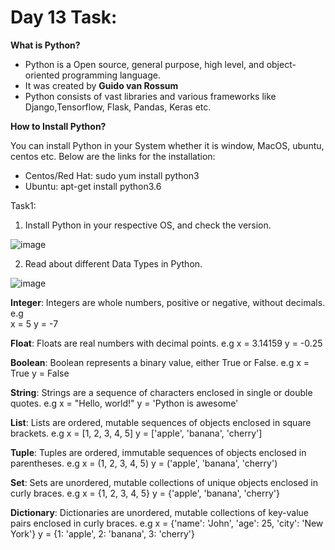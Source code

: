 # Day 13 Task:

**What is Python?**

- Python is a Open source, general purpose, high level, and object-oriented programming language.
- It was created by **Guido van Rossum**
- Python consists of vast libraries and various frameworks like Django,Tensorflow, Flask, Pandas, Keras etc.


**How to Install Python?**

You can install Python in your System whether it is window, MacOS, ubuntu, centos etc. Below are the links for the installation:
- Centos/Red Hat: sudo yum install python3
- Ubuntu: apt-get install python3.6  

Task1:
1. Install Python in your respective OS, and check the version.
   
  ![image](https://user-images.githubusercontent.com/83691101/225382613-eaef7e2f-ee65-4060-98b2-3c9410425c9b.png)

2.  Read about different Data Types in Python.

![image](https://user-images.githubusercontent.com/83691101/225383758-e5a29a4c-b718-47ab-a012-215597ebfd2d.png)

**Integer**: Integers are whole numbers, positive or negative, without decimals.<br>
e.g  <br>
x = 5
y = -7

**Float**: Floats are real numbers with decimal points.
e.g
x = 3.14159
y = -0.25

**Boolean**: Boolean represents a binary value, either True or False.
e.g
x = True
y = False

**String**: Strings are a sequence of characters enclosed in single or double quotes.
e.g
x = "Hello, world!"
y = 'Python is awesome'

**List**: Lists are ordered, mutable sequences of objects enclosed in square brackets.
e.g
x = [1, 2, 3, 4, 5]
y = ['apple', 'banana', 'cherry']

**Tuple**: Tuples are ordered, immutable sequences of objects enclosed in parentheses.
e.g
x = (1, 2, 3, 4, 5)
y = ('apple', 'banana', 'cherry')

**Set**: Sets are unordered, mutable collections of unique objects enclosed in curly braces.
e.g
x = {1, 2, 3, 4, 5}
y = {'apple', 'banana', 'cherry'}

**Dictionary**: Dictionaries are unordered, mutable collections of key-value pairs enclosed in curly braces.
e.g
x = {'name': 'John', 'age': 25, 'city': 'New York'}
y = {1: 'apple', 2: 'banana', 3: 'cherry'}
